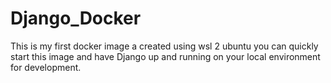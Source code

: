 # Django_Docker

This is my first docker image a created using wsl 2 ubuntu you can quickly start this image and have Django up and running on your local environment for development. 
